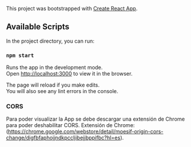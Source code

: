 This project was bootstrapped with [Create React App](https://github.com/facebook/create-react-app).

## Available Scripts

In the project directory, you can run:

### `npm start`

Runs the app in the development mode.<br />
Open [http://localhost:3000](http://localhost:3000) to view it in the browser.

The page will reload if you make edits.<br />
You will also see any lint errors in the console.

### CORS

Para poder visualizar la App se debe descargar una extensión de Chrome para poder deshabilitar CORS.
Extensión de Chrome:
(https://chrome.google.com/webstore/detail/moesif-origin-cors-change/digfbfaphojjndkpccljibejjbppifbc?hl=es).